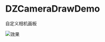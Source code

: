 # DZCameraDrawDemo
自定义相机画板

![效果](https://github.com/DongZhuo1234/DZCameraDrawDemo/blob/master/demoGIF.gif)
